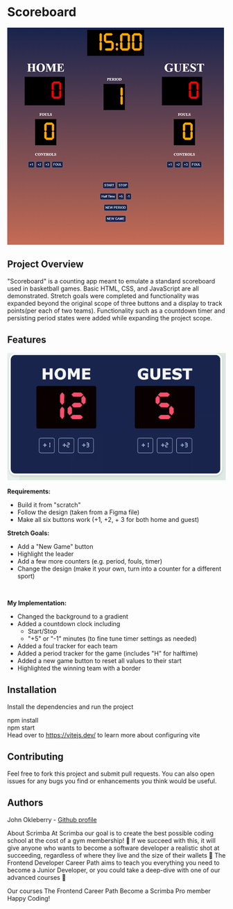 # Scoreboard

![Preview image of final project](images/project-scoreboard.png)

## Project Overview 
"Scoreboard" is a counting app meant to emulate a standard scoreboard used in basketball games. Basic HTML, CSS, and JavaScript are all demonstrated. Stretch goals were completed and functionality was expanded beyond the original scope of three buttons and a display to track points(per each of two teams). Functionality such as a countdown timer and persisting period states were added while expanding the project scope.


## Features

![Example Given for Requirements](images/requirements-scoreboard.png)

__Requirements:__ <br/>
- Build it from "scratch"
- Follow the design (taken from a Figma file)
- Make all six buttons work (+1, +2, + 3 for both home and guest)

__Stretch Goals:__ <br/>

- Add a "New Game" button
- Highlight the leader
- Add a few more counters (e.g. period, fouls, timer)
- Change the design (make it your own, turn into a counter for a different sport)
</br>

**My Implementation:**<br/>

- Changed the background to a gradient
- Added a countdown clock including
    - Start/Stop
    - "+5" or "-1" minutes (to fine tune timer settings as needed)
- Added a foul tracker for each team
- Added a period tracker for the game (includes "H" for halftime)
- Added a new game button to reset all values to their start
- Highlighted the winning team with a border

## Installation
Install the dependencies and run the project

npm install<br/>
npm start<br/>
Head over to https://vitejs.dev/ to learn more about configuring vite

## Contributing
Feel free to fork this project and submit pull requests. You can also open issues for any bugs you find or enhancements you think would be useful.

## Authors
John Okleberry - [Github profile](https://github.com/John-Okleberry)

About Scrimba
At Scrimba our goal is to create the best possible coding school at the cost of a gym membership! 💜 If we succeed with this, it will give anyone who wants to become a software developer a realistic shot at succeeding, regardless of where they live and the size of their wallets 🎉 The Frontend Developer Career Path aims to teach you everything you need to become a Junior Developer, or you could take a deep-dive with one of our advanced courses 🚀

Our courses
The Frontend Career Path
Become a Scrimba Pro member
Happy Coding!
